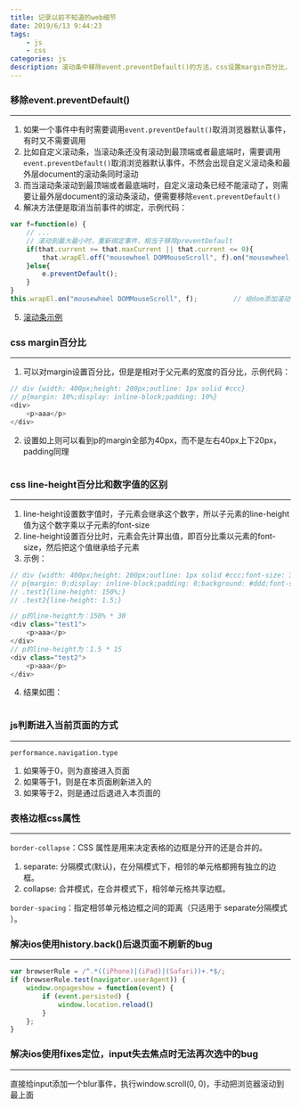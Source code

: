 ```yaml
---
title: 记录以前不知道的web细节
date: 2019/6/13 9:44:23
tags: 
    - js
    - css
categories: js
description: 滚动条中移除event.preventDefault()的方法，css设置margin百分比，line-height百分比和数字值的区别
---
```


### 移除event.preventDefault()
---
1. 如果一个事件中有时需要调用`event.preventDefault()`取消浏览器默认事件，有时又不需要调用
2. 比如自定义滚动条，当滚动条还没有滚动到最顶端或者最底端时，需要调用`event.preventDefault()`取消浏览器默认事件，不然会出现自定义滚动条和最外层document的滚动条同时滚动
3. 而当滚动条滚动到最顶端或者最底端时，自定义滚动条已经不能滚动了，则需要让最外层document的滚动条滚动，便需要移除`event.preventDefault()`
4. 解决方法便是取消当前事件的绑定，示例代码：
```javascript
var f=function(e) {
    // ...
    // 滚动到最大最小时，重新绑定事件，相当于移除preventDefault
    if(that.current >= that.maxCurrent || that.current <= 0){
        that.wrapEl.off("mousewheel DOMMouseScroll", f).on("mousewheel DOMMouseScroll", f);
    }else{
        e.preventDefault();
    }
}
this.wrapEl.on("mousewheel DOMMouseScroll", f);         // 给dom添加滚动事件
```

5. [滚动条示例](https://layuiextend.hsianglee.cn/scrollbar/)

### css margin百分比
---
1. 可以对margin设置百分比，但是是相对于父元素的宽度的百分比，示例代码：
```javascript
// div {width: 400px;height: 200px;outline: 1px solid #ccc}
// p{margin: 10%;display: inline-block;padding: 10%}
<div>
    <p>aaa</p>
</div>
```
2. 设置如上则可以看到p的margin全部为40px，而不是左右40px上下20px，padding同理
<img data-src="/images/记录以前不知道的web细节/1.png" class="lozad" style="margin: 0 auto;"/>


### css line-height百分比和数字值的区别
---
1. line-height设置数字值时，子元素会继承这个数字，所以子元素的line-height值为这个数字乘以子元素的font-size
2. line-height设置百分比时，元素会先计算出值，即百分比乘以元素的font-size，然后把这个值继承给子元素
3. 示例：
```javascript
// div {width: 400px;height: 200px;outline: 1px solid #ccc;font-size: 30px;}
// p{margin: 0;display: inline-block;padding: 0;background: #ddd;font-size:15px;}
// .test1{line-height: 150%;}
// .test2{line-height: 1.5;}

// p的line-height为：150% * 30
<div class="test1">
    <p>aaa</p>
</div>
// p的line-height为：1.5 * 15
<div class="test2">
    <p>aaa</p>
</div>
```
4. 结果如图：
<img data-src="/images/记录以前不知道的web细节/2.png" class="lozad" style="margin: 0 auto;"/>


### js判断进入当前页面的方式
---
`performance.navigation.type`
1. 如果等于0，则为直接进入页面
2. 如果等于1，则是在本页面刷新进入的
3. 如果等于2，则是通过后退进入本页面的


### 表格边框css属性
---
`border-collapse`：CSS 属性是用来决定表格的边框是分开的还是合并的。
1. separate: 分隔模式(默认)，在分隔模式下，相邻的单元格都拥有独立的边框。
2. collapse: 合并模式，在合并模式下，相邻单元格共享边框。

`border-spacing`：指定相邻单元格边框之间的距离（只适用于 separate分隔模式 ）。


### 解决ios使用history.back()后退页面不刷新的bug
---
```javascript
var browserRule = /^.*((iPhone)|(iPad)|(Safari))+.*$/;
if (browserRule.test(navigator.userAgent)) {
    window.onpageshow = function(event) {
        if (event.persisted) {
            window.location.reload()
        }
    };
}
```

### 解决ios使用fixes定位，input失去焦点时无法再次选中的bug
---
直接给input添加一个blur事件，执行window.scroll(0, 0)，手动把浏览器滚动到最上面